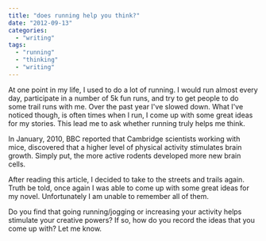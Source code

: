 ```yaml
---
title: "does running help you think?"
date: "2012-09-13"
categories: 
  - "writing"
tags: 
  - "running"
  - "thinking"
  - "writing"
---
```


At one point in my life, I used to do a lot of running. I would run almost every day, participate in a number of 5k fun runs, and try to get people to do some trail runs with me. Over the past year I've slowed down. What I've noticed though, is often times when I run, I come up with some great ideas for my stories. This lead me to ask whether running truly helps me think.

In January, 2010, BBC reported that Cambridge scientists working with mice, discovered that a higher level of physical activity stimulates brain growth. Simply put, the more active rodents developed more new brain cells.

After reading this article, I decided to take to the streets and trails again. Truth be told, once again I was able to come up with some great ideas for my novel. Unfortunately I am unable to remember all of them.

Do you find that going running/jogging or increasing your activity helps stimulate your creative powers? If so, how do you record the ideas that you come up with? Let me know.
